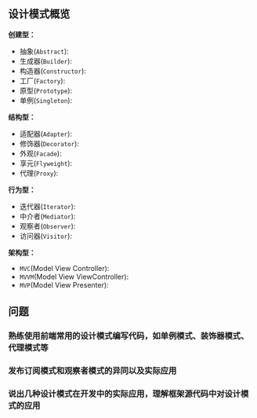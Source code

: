 ## 设计模式概览

**创建型：**

+ 抽象(`Abstract`): 
+ 生成器(`Builder`): 
+ 构造器(`Constructor`): 
+ 工厂(`Factory`): 
+ 原型(`Prototype`): 
+ 单例(`Singleton`): 


**结构型：**

+ 适配器(`Adapter`): 
+ 修饰器(`Decorator`): 
+ 外观(`Facade`): 
+ 享元(`Flyweight`): 
+ 代理(`Proxy`): 


**行为型：**

+ 迭代器(`Iterator`): 
+ 中介者(`Mediator`): 
+ 观察者(`Observer`): 
+ 访问器(`Visitor`): 


**架构型：**

+ `MVC`(Model View Controller): 
+ `MVVM`(Model View ViewController): 
+ `MVP`(Model View Presenter): 


## 问题

### 熟练使用前端常用的设计模式编写代码，如单例模式、装饰器模式、代理模式等

### 发布订阅模式和观察者模式的异同以及实际应用

### 说出几种设计模式在开发中的实际应用，理解框架源代码中对设计模式的应用
